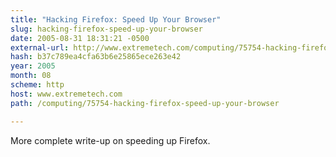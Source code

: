 ```yaml
---
title: "Hacking Firefox: Speed Up Your Browser"
slug: hacking-firefox-speed-up-your-browser
date: 2005-08-31 18:31:21 -0500
external-url: http://www.extremetech.com/computing/75754-hacking-firefox-speed-up-your-browser
hash: b37c789ea4cfa63b6e25865ece263e42
year: 2005
month: 08
scheme: http
host: www.extremetech.com
path: /computing/75754-hacking-firefox-speed-up-your-browser

---
```


More complete write-up on speeding up Firefox.
